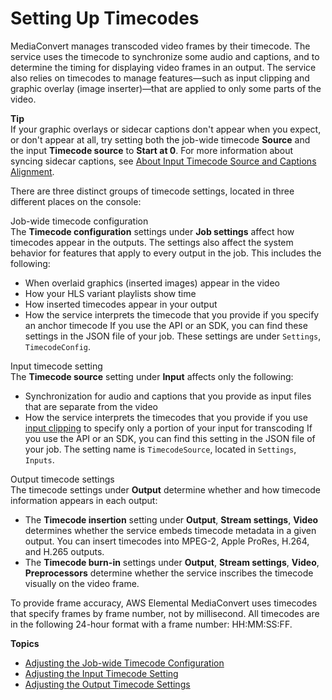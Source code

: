# Setting Up Timecodes<a name="setting-up-timecode"></a>

MediaConvert manages transcoded video frames by their timecode\. The service uses the timecode to synchronize some audio and captions, and to determine the timing for displaying video frames in an output\. The service also relies on timecodes to manage features—such as input clipping and graphic overlay \(image inserter\)—that are applied to only some parts of the video\.

**Tip**  
If your graphic overlays or sidecar captions don't appear when you expect, or don't appear at all, try setting both the job\-wide timecode **Source** and the input **Timecode source** to **Start at 0**\. For more information about syncing sidecar captions, see [About Input Timecode Source and Captions Alignment](timecode-input.md#about-input-timecode-source-and-captions-alignment)\.

There are three distinct groups of timecode settings, located in three different places on the console:

Job\-wide timecode configuration  
The **Timecode configuration** settings under **Job settings** affect how timecodes appear in the outputs\. The settings also affect the system behavior for features that apply to every output in the job\. This includes the following:  
+ When overlaid graphics \(inserted images\) appear in the video
+ How your HLS variant playlists show time
+ How inserted timecodes appear in your output
+ How the service interprets the timecode that you provide if you specify an anchor timecode
If you use the API or an SDK, you can find these settings in the JSON file of your job\. These settings are under `Settings`, `TimecodeConfig`\.

Input timecode setting  
The **Timecode source** setting under **Input** affects only the following:  
+ Synchronization for audio and captions that you provide as input files that are separate from the video
+ How the service interprets the timecodes that you provide if you use [input clipping](input-clipping-stitching.md) to specify only a portion of your input for transcoding
If you use the API or an SDK, you can find this setting in the JSON file of your job\. The setting name is `TimecodeSource`, located in `Settings`, `Inputs`\.

Output timecode settings  
The timecode settings under **Output** determine whether and how timecode information appears in each output:  
+ The **Timecode insertion** setting under **Output**, **Stream settings**, **Video** determines whether the service embeds timecode metadata in a given output\. You can insert timecodes into MPEG\-2, Apple ProRes, H\.264, and H\.265 outputs\.
+ The **Timecode burn\-in** settings under **Output**, **Stream settings**, **Video**, **Preprocessors** determine whether the service inscribes the timecode visually on the video frame\.

To provide frame accuracy, AWS Elemental MediaConvert uses timecodes that specify frames by frame number, not by millisecond\. All timecodes are in the following 24\-hour format with a frame number: HH:MM:SS:FF\.

**Topics**
+ [Adjusting the Job\-wide Timecode Configuration](timecode-jobconfig.md)
+ [Adjusting the Input Timecode Setting](timecode-input.md)
+ [Adjusting the Output Timecode Settings](timecode-output.md)